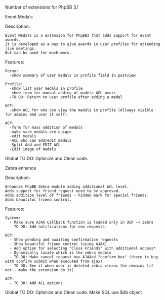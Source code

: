 Number of extensions for PhpBB 3.1

Event Medals

  Description:
  
    Event Medals is a extension for PhpBB3 that adds support for event awards. 
	It is developed as a way to give awards in user profiles for attending live meetings. 
	But can be used for much more.
    
  Features:
    
    Forum:
      -show summary of user medals in profile field in postview
    
    Profile:
      -show list user medals in profile
      -show form for manual adding of madels ACL users
	  -TO DO: Return to user profile after adding a medal
      
    UCP:
      -show ACL for who can view the medals in profile (Allways visible for admins and user it self)
      
    ACP:
      -form for mass addition of medals
	  -make sure medals are unique
	  -edit medals
	  -ACL who can add/edit medals
	  -Split Add and EDIT ACL
	  -Edit image of medals
	  
  Global TO DO:
    Optimize and Clean code.
	  
Zebra enhance

  Description:
  
    Enhances PhpBB Zebra module adding additional ACL level.
	Adds support for friend request need to be approved.
	Adds addition level of friends - hidden mark for special friends.
	Adds beautiful friend control.
	
  Features:
  
    System:
	  - Make sure AJAX Callback function is loaded only in UCP -> Zebra
	  - TO DO: Add notifications for new requests.
	
	UCP:
	  - Show pending and awaiting confirmation requests
	  - Show beautiful friend control (using AJAX)
	  - Add option for selecting "Close Friends" with additional access*
	  - Dynamically locate which is the zebra module
	  - TO DO: Make cancel request use AJAXed "confirm_box" (there is bug with confirm submit when executed from ajax)
	  - TO DO: See if when user is deleted zebra cleans the remains (if not - make the extension do it)
	  
	ACP:
	  - TO DO: Add ACL options

  Global TO DO:
    Optimize and Clean code.
    Make SQL use $db object

